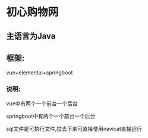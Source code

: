 # 初心购物网

## 主语言为Java

## 框架:
vue+elementui+springboot

### 说明:
vue中有两个一个前台一个后台

springboot中有两个一个前台一个后台

sql文件是可执行文件,拉去下来可直接使用navicat直接运行

